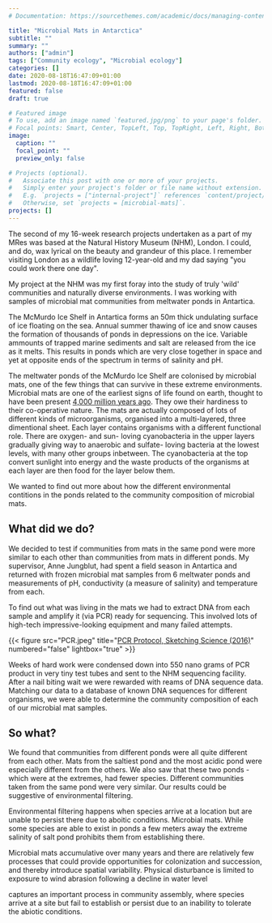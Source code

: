```yaml
---
# Documentation: https://sourcethemes.com/academic/docs/managing-content/

title: "Microbial Mats in Antarctica"
subtitle: ""
summary: ""
authors: ["admin"]
tags: ["Community ecology", "Microbial ecology"]
categories: []
date: 2020-08-18T16:47:09+01:00
lastmod: 2020-08-18T16:47:09+01:00
featured: false
draft: true

# Featured image
# To use, add an image named `featured.jpg/png` to your page's folder.
# Focal points: Smart, Center, TopLeft, Top, TopRight, Left, Right, BottomLeft, Bottom, BottomRight.
image:
  caption: ""
  focal_point: ""
  preview_only: false

# Projects (optional).
#   Associate this post with one or more of your projects.
#   Simply enter your project's folder or file name without extension.
#   E.g. `projects = ["internal-project"]` references `content/project/deep-learning/index.md`.
#   Otherwise, set `projects = [microbial-mats]`.
projects: []
---
```


The second of my 16-week research projects undertaken as a part of my MRes was based at the Natural History Museum (NHM), London. I could, and do, wax lyrical on the beauty and grandeur of this place. I remember visiting London as a wildlife loving 12-year-old and my dad saying "you could work there one day".

My project at the NHM was my first foray into the study of truly 'wild' communities and naturally diverse environments. I was working with samples of microbial mat communities from meltwater ponds in Antartica.

The McMurdo Ice Shelf in Antartica forms an 50m thick undulating surface of ice floating on the sea. Annual summer thawing of ice and snow causes the formation of thousands of ponds in depressions on the ice. Variable ammounts of trapped marine sediments and salt are released from the ice as it melts. This results in ponds which are very close together in space and yet at opposite ends of the spectrum in terms of salinity and pH. 

The meltwater ponds of the McMurdo Ice Shelf are colonised by microbial mats, one of the few things that can survive in these extreme environments. Microbial mats are one of the earliest signs of life found on earth, thought to have been present [4,000 million years ago](https://doi.org/10.1098/rspb.1999.0934). They owe their hardiness to their co-operative nature. The mats are actually composed of lots of different kinds of microorganisms, organised into a multi-layered, three dimentional sheet. Each layer contains organisms with a different functional role. There are oxygen- and sun- loving cyanobacteria in the upper layers gradually giving way to  anaerobic and sulfate- loving bacteria at the lowest levels, with many other groups inbetween. The cyanobacteria at the top convert sunlight into energy and the waste products of the organisms at each layer are then food for the layer below them.

We wanted to find out more about how the different environmental contitions in the ponds related to the community composition of microbial mats.

## What did we do?

We decided to test if communities from mats in the same pond were more similar to each other than communities from mats in different ponds. My supervisor, Anne Jungblut, had spent a field season in Antartica and returned with frozen microbial mat samples from 6 meltwater ponds and measurements of pH, conductivity (a measure of salinity) and temperature from each.

To find out what was living in the mats we had to extract DNA from each sample and amplify it (via PCR) ready for sequencing. This involved lots of high-tech impressive-looking equipment and many failed attempts.

{{< figure src="PCR.jpeg" title="[PCR Protocol, Sketching Science (2016)](https://sketchingscience.org/)" numbered="false" lightbox="true" >}}

Weeks of hard work were condensed down into 550 nano grams of PCR product in very tiny test tubes and sent to the NHM sequencing facility. After a nail biting wait we were rewarded with reams of DNA sequence data. Matching our data to a database of known DNA sequences for different organisms, we were able to determine the community composition of each of our microbial mat samples.

## So what?

We found that communities from different ponds were all quite different from each other. Mats from the saltiest pond and the most acidic pond were especially different from the others. We also saw that these two ponds - which were at the extremes, had fewer species. Different communities taken from the same pond were very similar. Our results could be suggestive of environmental filtering.

Environmental filtering happens when species arrive at a location but are unable to persist there due to aboitic conditions. Microbial mats. While some species are able to exist in ponds a few meters away the extreme salinity of salt pond prohibits them from establishing there.

Microbial mats accumulative over many years and there are relatively few processes that could provide opportunities for colonization and succession, and thereby introduce spatial variability. Physical disturbance is limited to exposure to wind abrasion following a decline in water level 

captures an important process in community assembly, where species arrive at a site but fail to establish or persist due to an inability to tolerate the abiotic conditions.